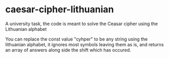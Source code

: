 # caesar-cipher-lithuanian
A university task, the code is meant to solve the Ceasar cipher using the Lithuanian alphabet

  You can replace the const value "cyhper" to be any string using the lithuanian alphabet, it ignores most symbols leaving them as is,
  and returns an array of answers along side the shift which has occured. 
